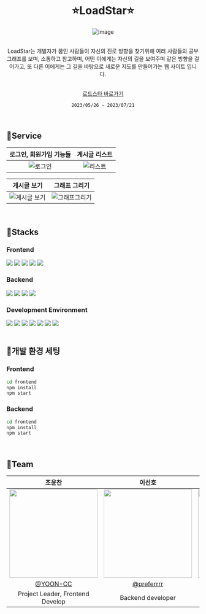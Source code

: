 <div align="center" >

# ⭐LoadStar⭐
![image](https://github.com/YOON-CC/loadstar/assets/87313979/ec4aa70c-059b-40c4-abd4-f46f4c18dd29)

</div>


<div align="center" >
</br>
LoadStar는 개발자가 꿈인 사람들이 자신의 진로 방향을 찾기위해 여러 사람들의 공부 그래프를 보며, 소통하고 참고하며, 어떤 이에게는 자신의 길을 보여주며 같은 방향을 걸어가고, 또 다른 이에게는 그 길을 바탕으로 새로운 지도를 만들어가는 웹 사이트 입니다.

</br>
</br>


[로드스타 바로가기](https://yoon-cc.github.io/loadstar_v2)

`2023/05/26 ~ 2023/07/21`
</div>

</br>

## 🔗Service
<div align="center" >

| 로그인, 회원가입 기능들 | 게시글 리스트 |
|:--------------:|:---------------:|
| ![로그인](https://github.com/YOON-CC/loadstar/assets/87313979/7f2aeaf1-a94e-40ce-9bf6-cac30e55ce83) | ![리스트](https://github.com/YOON-CC/loadstar/assets/87313979/a0cb16f9-5163-4e52-bf04-fb7df294a56f) |

| 게시글 보기 | 그래프 그리기|
|:---------------:|:---------------:|
| ![게시글 보기](https://github.com/YOON-CC/loadstar/assets/87313979/3bc994a8-531a-4b1b-ba3f-202e8f0c6155) | ![그래프그리기](https://github.com/YOON-CC/loadstar/assets/87313979/27c01030-5c3e-43a6-94ac-9a93fed88502) |

</div>

</br>


## 🔗Stacks

### Frontend <br>
<div display = "flex">
<img src="https://img.shields.io/badge/javascript-F7DF1E?style=for-the-badge&logo=javascript&logoColor=white">
<img src="https://img.shields.io/badge/react-61DAFB?style=for-the-badge&logo=react&logoColor=white">
<img src="https://img.shields.io/badge/react_router-CA4245?style=for-the-badge&logo=reactrouter&logoColor=white">
<img src="https://img.shields.io/badge/react_apexcharts-FF6384?style=for-the-badge&logo=chartdotjs&logoColor=white">
<img src="https://img.shields.io/badge/redux-764ABC?style=for-the-badge&logo=redux&logoColor=white">
</div>

### Backend <br>
<div display = "flex">
<img src="https://img.shields.io/badge/java-337AB7?style=for-the-badge&logo=java&logoColor=white">
<img src="https://img.shields.io/badge/spring_boot-6DB33F?style=for-the-badge&logo=springboot&logoColor=white">
<img src="https://img.shields.io/badge/spring_security-6DB33F?style=for-the-badge&logo=springsecurity&logoColor=white">
<img src="https://img.shields.io/badge/spring_data_jpa-6DB33F?style=for-the-badge&logo=springboot&logoColor=white">
</div>


### Development Environment  <br>
<div display = "flex">
<img src="https://img.shields.io/badge/visual_studio_code-007ACC?style=for-the-badge&logo=visualstudiocode&logoColor=white">
<img src="https://img.shields.io/badge/notion-000000?style=for-the-badge&logo=notion&logoColor=white">
<img src="https://img.shields.io/badge/github-181717?style=for-the-badge&logo=github&logoColor=white">
<img src="https://img.shields.io/badge/intellij-000000?style=for-the-badge&logo=intellijidea&logoColor=white">
<img src="https://img.shields.io/badge/mysql-4479A1?style=for-the-badge&logo=mysql&logoColor=white">
<img src="https://img.shields.io/badge/aws_ec2-FF9900?style=for-the-badge&logo=amazonec2&logoColor=white">
 <img src="https://img.shields.io/badge/redis-DC382D?style=for-the-badge&logo=redis&logoColor=white">
</div>


</br>


## 🔗개발 환경 세팅
### Frontend <br>
```bash
cd frontend
npm install
npm start
```
### Backend <br>
```bash
cd frontend
npm install
npm start
```

</br>

## 🔗Team
<div align="center" >


 
|조윤찬|이선호|강서연|
|:---:|:---:|:---:|
|<img width="230px" src="https://avatars.githubusercontent.com/u/87313979?v=4"/>|<img width="230px" src="https://avatars.githubusercontent.com/u/99793526?v=4" /> |<img width="230px" src="https://avatars.githubusercontent.com/u/101854418?v=4"/>|
|[@YOON-CC](https://github.com/YOON-CC)|[@preferrrr](https://github.com/preferrrr)|[@ddogong](https://github.com/ddogong)|
|Project Leader, Frontend Develop| Backend developer | Project Manager |

</div>

</br>
